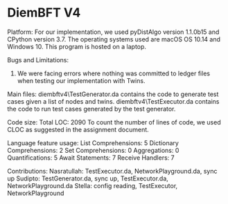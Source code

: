# DiemBFT V4

Platform:
For our implementation, we used pyDistAlgo version 1.1.0b15 and CPython version 3.7. The operating systems used are macOS OS 10.14 and Windows 10. This program is hosted on a laptop.

Bugs and Limitations:
1. We were facing errors where nothing was committed to ledger files when testing our implementation with Twins.

Main files:
diembftv4\TestGenerator.da contains the code to generate test cases given a list of nodes and twins.
diembftv4\TestExecutor.da contains the code to run test cases generated by the test generator.

Code size:
Total LOC: 2090
To count the number of lines of code, we used CLOC as suggested in the assignment document.

Language feature usage:
List Comprehensions: 5
Dictionary Comprehensions: 2
Set Comprehensions: 0
Aggregations: 0
Quantifications: 5
Await Statements: 7
Receive Handlers: 7

Contributions:
Nasratullah: TestExecutor.da, NetworkPlayground.da, sync up
Sudipto: TestGenerator.da, sync up, TestExecutor.da, NetworkPlayground.da
Stella: config reading, TestExecutor, NetworkPlayground